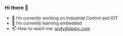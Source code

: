 ### Hi there 👋

- 🔭 I’m currently working on Industrial Control and IOT
- 🌱 I’m currently learning embedded
- 📫 How to reach me: andy@doipc.com